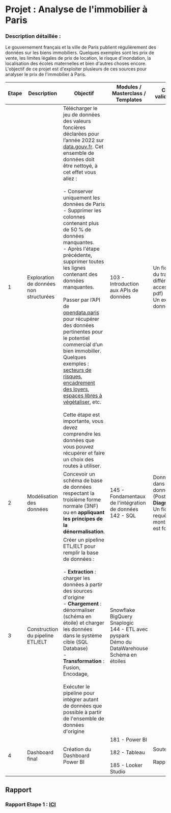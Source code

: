 # Projet : Analyse de l'immobilier à Paris

### Description détaillée :
Le gouvernement français et la ville de Paris publient régulièrement des données sur les biens immobiliers. Quelques exemples sont les prix de vente, les limites légales de prix de location, le risque d'inondation, la localisation des écoles maternelles et bien d'autres choses encore. L'objectif de ce projet est d'exploiter plusieurs de ces sources pour analyser le prix de l'immobilier à Paris.

<div align="justify">

| Etape | Description | Objectif | Modules / Masterclass / Templates | Conditions de validation du projet |
|-------|-------------|----------|------------------------------------|------------------------------------|
| 1 | Exploration de données non structurées | Télécharger le jeu de données des valeurs foncières déclarées pour l’année 2022 sur [data.gouv.fr](https://www.data.gouv.fr/fr/datasets/demandes-de-valeurs-foncieres/#/information). Cet ensemble de données doit être nettoyé, à cet effet vous allez : <br/><br/> - Conserver uniquement les données de Paris <br/> - Supprimer les colonnes contenant plus de 50 % de données manquantes. <br/> - Après l'étape précédente, supprimer toutes les lignes contenant des données manquantes. <br/><br/> Passer par l’API de [opendata.paris](https://opendata.paris.fr/pages/home/) pour récupérer des données pertinentes pour le potentiel commercial d’un bien immobilier. <br/> Quelques exemples : [secteurs de risques](https://opendata.paris.fr/explore/dataset/plu-secteurs-de-risques-delimites-par-le-ppri/information/?disjunctive.zonage&sort=-n_sq_pprizone), [encadrement des loyers](https://opendata.paris.fr/explore/dataset/logement-encadrement-des-loyers/information/?disjunctive.annee&disjunctive.id_zone&disjunctive.nom_quartier&disjunctive.piece&disjunctive.epoque&disjunctive.meuble_txt&sort=-id_quartier), [espaces libres à végétaliser](https://opendata.paris.fr/explore/dataset/plu-espaces-libres-a-vegetaliser-elv/information/?disjunctive.n_sq_ca), etc. <br/><br/> Cette étape est importante, vous devez comprendre les données que vous pouvez récupérer et faire un choix des routes à utiliser. | 103 - Introduction aux APIs de données | Un fichier explicatif du traitement et des différentes données accessibles (doc / pdf) <br/> Un exemple de données collectées. |
| 2 | Modélisation des données | Concevoir un schéma de base de données respectant la troisième forme normale (3NF) ou en **appliquant les principes de la dénormalisation**. | 145 - Fondamentaux de l'intégration de données <br/> 142 - SQL | Données stockées dans une base de données relationnelle (PostgreSQL/MySQL) <br/> **Diagramme UML** <br/> Un fichier de requêtes SQL pour montrer que la base est fonctionnelle |
| 3 | Construction du pipeline ETL/ELT | Créer un pipeline ETL/ELT pour remplir la base de données : <br/><br/> - **Extraction** : charger les données à partir des sources d'origine <br/> - **Chargement** : dénormaliser (schéma en étoile) et charger les données dans le système cible (SQL Database) <br/> - **Transformation** : Fusion, Encodage, <br/><br/> Exécuter le pipeline pour intégrer autant de données que possible à partir de l'ensemble de données d'origine | Snowflake <br/> BigQuery <br/> Snaplogic <br/> 144 - ETL avec pyspark <br/> Démo du DataWarehouse <br/> Schéma en étoiles |
| 4 | Dashboard final | Création du Dashboard Power BI | 181 - Power BI <br/><br/> 182 - Tableau <br/><br/> 185 - Looker Studio<br/> | Soutenance <br/><br/> Rapport |

</div>

## Rapport

### Rapport Etape 1 : [ICI](https://github.com/melanie-donne/Analyse_immobilier_paris/blob/main/rapports/rapport%20-%20Analyse%20de%20l'immobilier%20%C3%A0%20Paris%20-%20M%C3%A9lanie%20Donne.pdf)

